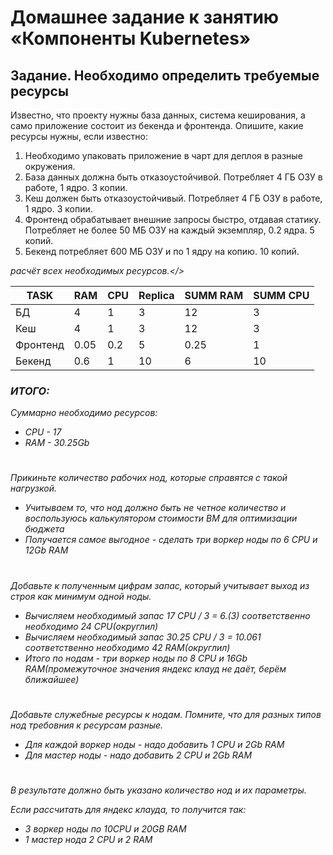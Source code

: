 # Домашнее задание к занятию «Компоненты Kubernetes»

## Задание. Необходимо определить требуемые ресурсы
Известно, что проекту нужны база данных, система кеширования, а само приложение состоит из бекенда и фронтенда. Опишите, какие ресурсы нужны, если известно:

1. Необходимо упаковать приложение в чарт для деплоя в разные окружения.
2. База данных должна быть отказоустойчивой. Потребляет 4 ГБ ОЗУ в работе, 1 ядро. 3 копии.
3. Кеш должен быть отказоустойчивый. Потребляет 4 ГБ ОЗУ в работе, 1 ядро. 3 копии.
4. Фронтенд обрабатывает внешние запросы быстро, отдавая статику. Потребляет не более 50 МБ ОЗУ на каждый экземпляр, 0.2 ядра. 5 копий.
5. Бекенд потребляет 600 МБ ОЗУ и по 1 ядру на копию. 10 копий.

<i>расчёт всех необходимых ресурсов.</>

| TASK     | RAM  | CPU | Replica | SUMM RAM | SUMM CPU |
|----------|------|-----|---------|----------|----------|
| БД       | 4    | 1   | 3       | 12       | 3        |
| Кеш      | 4    | 1   | 3       | 12       | 3        |
| Фронтенд | 0.05 | 0.2 | 5       | 0.25     | 1        |
| Бекенд   | 0.6  | 1   | 10      | 6        | 10       |

### ИТОГО:
Суммарно необходимо ресурсов:

* CPU - 17
* RAM - 30.25Gb

#

<i>Прикиньте количество рабочих нод, которые справятся с такой нагрузкой.</i>

* Учитываем то, что нод должно быть не четное количество и воспользуюсь калькулятором стоимости ВМ для оптимизации бюджета
* Получается самое выгодное - сделать три воркер ноды по 6 CPU и 12Gb RAM

#

<i>Добавьте к полученным цифрам запас, который учитывает выход из строя как минимум одной ноды.</i>

*  Вычисляем необходимый запас 17 CPU / 3 = 6.(3) соответственно необходимо 24 CPU(округлил)
*  Вычисляем необходимый запас 30.25 CPU / 3 = 10.061 соответственно необходимо 42 RAM(округлил)
*  Итого по нодам - три воркер ноды по 8 CPU и 16Gb RAM(промежуточное значения яндекс клауд не даёт, берём ближайшее)

#

<i>Добавьте служебные ресурсы к нодам. Помните, что для разных типов нод требовния к ресурсам разные.</i>

* Для каждой воркер ноды - надо добавить 1 CPU и 2Gb RAM
* Для мастер ноды - надо добавить 2 CPU и 2Gb RAM

#

<i>В результате должно быть указано количество нод и их параметры.</i>

Если рассчитать для яндекс клауда, то получится так:

* 3 воркер ноды по 10CPU и 20GB RAM
* 1 мастер нода 2 CPU и 2 RAM